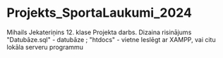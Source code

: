 # Projekts_SportaLaukumi_2024
Mihails Jekateriņins 12. klase 
Projekta darbs. Dizaina risinājums
"Datubāze.sql" - datubāze ; "htdocs" - vietne
Ieslēgt ar XAMPP, vai citu lokāla serveru programmu
